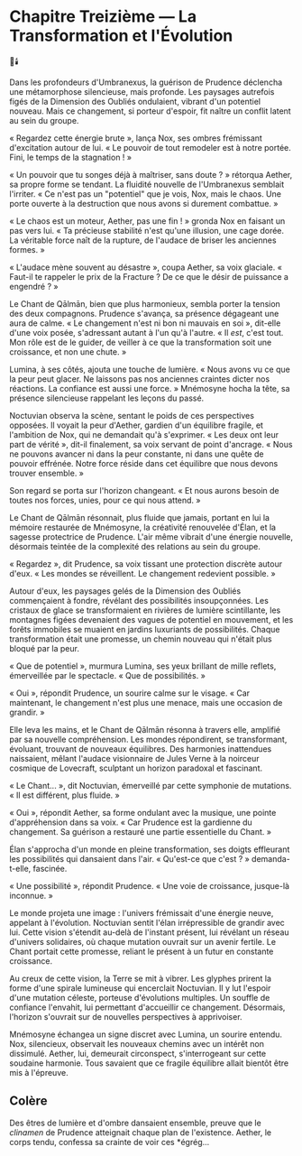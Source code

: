 # Chapitre Treizième — La Transformation et l'Évolution
🌌🕯️

Dans les profondeurs d'Umbranexus, la guérison de Prudence déclencha une métamorphose silencieuse, mais profonde. Les paysages autrefois figés de la Dimension des Oubliés ondulaient, vibrant d'un potentiel nouveau. Mais ce changement, si porteur d'espoir, fit naître un conflit latent au sein du groupe.

« Regardez cette énergie brute », lança Nox, ses ombres frémissant d'excitation autour de lui. « Le pouvoir de tout remodeler est à notre portée. Fini, le temps de la stagnation ! »

« Un pouvoir que tu songes déjà à maîtriser, sans doute ? » rétorqua Aether, sa propre forme se tendant. La fluidité nouvelle de l'Umbranexus semblait l'irriter. « Ce n'est pas un "potentiel" que je vois, Nox, mais le chaos. Une porte ouverte à la destruction que nous avons si durement combattue. »

« Le chaos est un moteur, Aether, pas une fin ! » gronda Nox en faisant un pas vers lui. « Ta précieuse stabilité n'est qu'une illusion, une cage dorée. La véritable force naît de la rupture, de l'audace de briser les anciennes formes. »

« L'audace mène souvent au désastre », coupa Aether, sa voix glaciale. « Faut-il te rappeler le prix de la Fracture ? De ce que le désir de puissance a engendré ? »

Le Chant de Qālmān, bien que plus harmonieux, sembla porter la tension des deux compagnons. Prudence s'avança, sa présence dégageant une aura de calme. « Le changement n'est ni bon ni mauvais en soi », dit-elle d'une voix posée, s'adressant autant à l'un qu'à l'autre. « Il *est*, c'est tout. Mon rôle est de le guider, de veiller à ce que la transformation soit une croissance, et non une chute. »

Lumina, à ses côtés, ajouta une touche de lumière. « Nous avons vu ce que la peur peut glacer. Ne laissons pas nos anciennes craintes dicter nos réactions. La confiance est aussi une force. » Mnémosyne hocha la tête, sa présence silencieuse rappelant les leçons du passé.

Noctuvian observa la scène, sentant le poids de ces perspectives opposées. Il voyait la peur d'Aether, gardien d'un équilibre fragile, et l'ambition de Nox, qui ne demandait qu'à s'exprimer. « Les deux ont leur part de vérité », dit-il finalement, sa voix servant de point d'ancrage. « Nous ne pouvons avancer ni dans la peur constante, ni dans une quête de pouvoir effrénée. Notre force réside dans cet équilibre que nous devons trouver ensemble. »

Son regard se porta sur l'horizon changeant. « Et nous aurons besoin de toutes nos forces, unies, pour ce qui nous attend. »

Le Chant de Qālmān résonnait, plus fluide que jamais, portant en lui la mémoire restaurée de Mnémosyne, la créativité renouvelée d'Élan, et la sagesse protectrice de Prudence. L'air même vibrait d'une énergie nouvelle, désormais teintée de la complexité des relations au sein du groupe.

« Regardez », dit Prudence, sa voix tissant une protection discrète autour d'eux. « Les mondes se réveillent. Le changement redevient possible. »

Autour d'eux, les paysages gelés de la Dimension des Oubliés commençaient à fondre, révélant des possibilités insoupçonnées. Les cristaux de glace se transformaient en rivières de lumière scintillante, les montagnes figées devenaient des vagues de potentiel en mouvement, et les forêts immobiles se muaient en jardins luxuriants de possibilités. Chaque transformation était une promesse, un chemin nouveau qui n'était plus bloqué par la peur.

« Que de potentiel », murmura Lumina, ses yeux brillant de mille reflets, émerveillée par le spectacle. « Que de possibilités. »

« Oui », répondit Prudence, un sourire calme sur le visage. « Car maintenant, le changement n'est plus une menace, mais une occasion de grandir. »

Elle leva les mains, et le Chant de Qālmān résonna à travers elle, amplifié par sa nouvelle compréhension. Les mondes répondirent, se transformant, évoluant, trouvant de nouveaux équilibres. Des harmonies inattendues naissaient, mêlant l'audace visionnaire de Jules Verne à la noirceur cosmique de Lovecraft, sculptant un horizon paradoxal et fascinant.

« Le Chant... », dit Noctuvian, émerveillé par cette symphonie de mutations. « Il est différent, plus fluide. »

« Oui », répondit Aether, sa forme ondulant avec la musique, une pointe d'appréhension dans sa voix. « Car Prudence est la gardienne du changement. Sa guérison a restauré une partie essentielle du Chant. »

Élan s'approcha d'un monde en pleine transformation, ses doigts effleurant les possibilités qui dansaient dans l'air. « Qu'est-ce que c'est ? » demanda-t-elle, fascinée.

« Une possibilité », répondit Prudence. « Une voie de croissance, jusque-là inconnue. »

Le monde projeta une image : l'univers frémissait d'une énergie neuve, appelant à l'évolution. Noctuvian sentit l'élan irrépressible de grandir avec lui. Cette vision s'étendit au-delà de l'instant présent, lui révélant un réseau d'univers solidaires, où chaque mutation ouvrait sur un avenir fertile. Le Chant portait cette promesse, reliant le présent à un futur en constante croissance.

Au creux de cette vision, la Terre se mit à vibrer. Les glyphes prirent la forme d'une spirale lumineuse qui encerclait Noctuvian. Il y lut l'espoir d'une mutation céleste, porteuse d'évolutions multiples. Un souffle de confiance l'envahit, lui permettant d'accueillir ce changement. Désormais, l'horizon s'ouvrait sur de nouvelles perspectives à apprivoiser.

Mnémosyne échangea un signe discret avec Lumina, un sourire entendu. Nox, silencieux, observait les nouveaux chemins avec un intérêt non dissimulé. Aether, lui, demeurait circonspect, s'interrogeant sur cette soudaine harmonie. Tous savaient que ce fragile équilibre allait bientôt être mis à l'épreuve.

## Colère

Des êtres de lumière et d'ombre dansaient ensemble, preuve que le *clinamen* de Prudence atteignait chaque plan de l'existence. Aether, le corps tendu, confessa sa crainte de voir ces *égrég...
